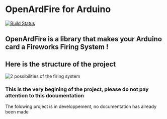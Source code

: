 # OpenArdFire for Arduino
[![Build Status](https://travis-ci.org/storca/OpenArdFire.svg?branch=master)](https://travis-ci.org/storca/OpenArdFire)

## OpenArdFire is a library that makes your Arduino card a Fireworks Firing System !

## Here is the structure of the project

![2 possibilities of the firing system](https://raw.githubusercontent.com/storca/OpenArdFire/master/doc/img/physical.png)

### This is the very begining of the project, please do not pay attention to this documentation
The folowing project is in developpement, no documentation has already been made
